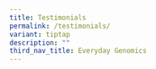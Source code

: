 ```yaml
---
title: Testimonials
permalink: /testimonials/
variant: tiptap
description: ""
third_nav_title: Everyday Genomics
---
```

<p></p>